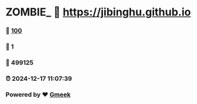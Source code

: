# ZOMBIE_ :link: https://jibinghu.github.io 
### :page_facing_up: [100](https://jibinghu.github.io/tag.html) 
### :speech_balloon: 1 
### :hibiscus: 499125 
### :alarm_clock: 2024-12-17 11:07:39 
### Powered by :heart: [Gmeek](https://github.com/Meekdai/Gmeek)
